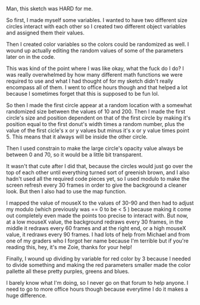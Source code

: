 Man, this sketch was HARD for me.

So first, I made myself some variables. I wanted to have two different size circles interact with each other so I created two different object variables and assigned them their values.

Then I created color variables so the colors could be randomized as well. I wound up actually editing the random values of some of the parameters later on in the code.

This was kind of the point where I was like okay, what the fuck do I do? I was really overwhelmed by how many different math functions we were required to use and what I had thought of for my sketch didn't really encompass all of them. I went to office hours though and that helped a lot because I sometimes forget that this is supposed to be fun lol.

So then I made the first circle appear at a random location with a somewhat randomized size between the values of 10 and 200. Then I made the first circle's size and position dependent on that of the first circle by making it's position equal to the first donut's width times a random number, plus the value of the first cicle's x or y values but minus it's x or y value times point 5. This means that it always will be inside the other circle.

Then I used constrain to make the large circle's opacity value always be between 0 and 70, so it would be a little bit transparent.

It wasn't that cute after I did that, because the circles would just go over the top of each other until everything turned sort of greenish brown, and I also hadn't used all the required code pieces yet, so I used modulo to make the screen refresh every 30 frames in order to give the background a cleaner look. But then I also had to use the map function.

I mapped the value of mouseX to the values of 30-90 and then had to adjust my modulo (which previously was == 0 to be < 5 ) because making it come out completely even made the points too precise to interact with. But now, at a low mouseX value, the background redraws every 30 frames, in the middle it redraws every 60 frames and at the right end, or a high mouseX value, it redraws every 90 frames. I had lots of help from Michael and from one of my graders who I forgot her name because I'm terrible but if you're reading this, hey, it's me Zoie, thanks for your help!

Finally, I wound up dividing by variable for red color by 3 because I needed to divide something and making the red parameters smaller made the color pallette all these pretty purples, greens and blues. 

I barely know what I'm doing, so I never go on that forum to help anyone. I need to go to more office hours though because everytime I do it makes a huge difference.
